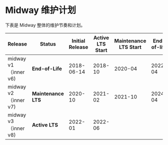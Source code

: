 # Midway 维护计划

下表是 Midway  整体的维护节奏和计划。

| Release | Status | Initial Release | Active LTS Start | Maintenance LTS Start | End-of-life |
| --- | --- | --- | --- | --- | --- |
| midway v1（inner v6) | **End-of-Life** | 2018-06-14 | 2018-10 | 2020-04 | 2022-04 |
| midway v2（inner v7) | **Maintenance LTS** | 2020-10 | 2021-02 | 2021-10 | 2024-04 |
| midway v3（inner v8) | **Active LTS** | 2022-01 | 2022-06 |  |  |
